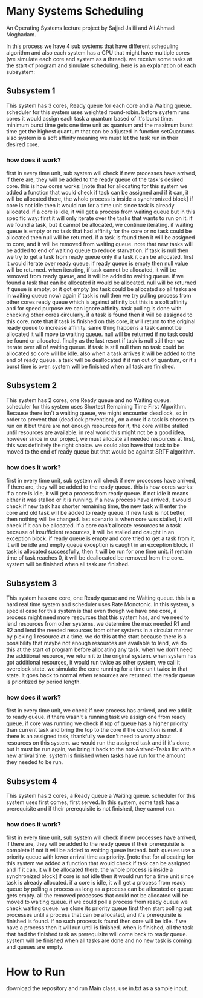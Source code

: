 # Many Systems Scheduling
An Operating Systems lecture project
by Sajjad Jalili and Ali Ahmadi Moghadam.

In this process we have 4 sub systems that have different scheduling algorithm and also each system has a CPU that might have multiple cores (we simulate each core and system as a thread). we receive some tasks at the start of program and simulate scheduling.
here is an explanation of each subsystem:

## Subsystem 1
This system has 3 cores, Ready queue for each core and a Waiting queue. scheduler for this system uses weighted round-robin. before system runs cores it would assign each task a quantum based of it's burst time. minimum burst time gets one time unit as quantum and the maximum burst time get the highest quantum that can be adjusted in function setQuantums. also system is a soft affinity meaning we must let the task run in their desired core.
### how does it work?
first in every time unit, sub system will check if new processes have arrived, if there are, they will be added to the ready queue of the task's desired core.
this is how cores works:
[note that for allocating for this system we added a function that would check if task can be assigned and if it can, it will be allocated there, the whole process is inside a synchronized block]
if core is not idle then it would run for a time unit since task is already allocated.
if a core is idle, it will get a process from waiting queue but in this specific way: first it will only iterate over the tasks that wants to run on it. if we found a task, but it cannot be allocated, we continue iterating. if waiting queue is empty or no task that had affinity for the core or no task could be allocated then null will be returned. if a task is found then it will be assigned to core, and it will be removed from waiting queue. note that new tasks will be added to end of waiting queue to reduce starvation.
if task is null then we try to get a task from ready queue only if a task it can be allocated. first it would iterate over ready queue. if ready queue is empty then null value will be returned. when iterating, if task cannot be allocated, it will be removed from ready queue, and it will be added to waiting queue. if we found a task that can be allocated it would be allocated. null will be returned if queue is empty, or it got empty (no task could be allocated so all tasks are in waiting queue now)
again if task is null then we try pulling process from other cores ready queue which is against affinity but this is a soft affinity and for speed purpose we can ignore affinity. task pulling is done with checking other cores circularly. if a task is found then it will be assigned to this core. note that if task is finished on this core, it will return to the original ready queue to increase affinity. same thing happens a task cannot be allocated it will move to waiting queue. null will be returned if no task could be found or allocated.
finally as the last resort if task is null still then we iterate over all of waiting queue.
if task is still null then no task could be allocated so core will be idle.
also when a task arrives it will be added to the end of ready queue.
a task will be deallocated if it ran out of quantum, or it's burst time is over.
system will be finished when all task are finished.

## Subsystem 2
This system has 2 cores, one Ready queue and no Waiting queue. scheduler for this system uses Shortest Remaining Time First Algorithm. Because there isn't a waiting queue, we might encounter deadlock, so in order to prevent that (deadlock prevention) , on a core if a task is chosen to run on it but there are not enough resources for it, the core will be stalled until resources are available. in real world this might not be a good idea, however since in our project, we must allocate all needed resources at first, this was definitely the right choice. we could also have that task to be moved to the end of ready queue but that would be against SRTF algorithm.
### how does it work?
first in every time unit, sub system will check if new processes have arrived, if there are, they will be added to the ready queue.
this is how cores works:
if a core is idle, it will get a process from ready queue.
if not idle it means either it was stalled or it is running.
if a new process have arrived, it would check if new task has shorter remaining time, the new task will enter the core and old task will be added to ready queue. if new task is not better, then nothing will be changed.
last scenario is when core was stalled, it will check if it can be allocated.
if a core can't allocate resources to a task because of insufficient resources, it will be stalled and caught in an exception block.
if ready queue is empty and core tried to get a task from it, it will be idle and empty queue exception is caught in an exception block.
if task is allocated successfully, then it will be run for one time unit.
if remain time of task reaches 0, it will be deallocated be removed from the core.
system will be finished when all task are finished.

## Subsystem 3
This system has one core, one Ready queue and no Waiting queue. this is a hard real time system and scheduler uses Rate Monotonic.
In this system, a special case for this system is that even though we have one core, a process might need more resources that this system has, and we need to lend resources from other systems. we determine the max needed R1 and R2 and lend the needed resources from other systems in a circular manner by picking 1 resource at a time. we do this at the start because there is a possibility that maybe not enough resources are available to lend, we do this at the start of program before allocating any task. when we don't need the additional resource, we return it to the original system. when system has got additional resources, it would run twice as other system, we call it overclock state. we simulate the core running for a time unit twice in that state. it goes back to normal when resources are returned. the ready queue is prioritized by period length.

### how does it work?
first in every time unit, we check if new process has arrived, and we add it to ready queue. if there wasn't a running task we assign one from ready queue. if core was running we check if top of queue has a higher priority than current task and bring the top to the core if the condition is met. if there is an assigned task, thankfully we don't need to worry about resources on this system. we would run the assigned task and if it's done, but it must be run again, we bring it back to the not-Arrived-Tasks list with a new arrival time. system is finished when tasks have run for the amount they needed to be run.

## Subsystem 4
This system has 2 cores, a Ready queue a Waiting queue. scheduler for this system uses first comes, first served. In this system, some task has a prerequisite and if their prerequisite is not finished, they cannot run.

### how does it work?
first in every time unit, sub system will check if new processes have arrived, if there are, they will be added to the ready queue if their prerequisite is complete
if not it will be added to waiting queue instead. both queues use a priority queue with lower arrival time as priority.
[note that for allocating for this system we added a function that would check if task can be assigned and if it can, it will be allocated there, the whole process is inside a synchronized block]
if core is not idle then it would run for a time unit since task is already allocated.
if a core is idle, it will get a process from ready queue by polling a process as long as a process can be allocated or queue gets empty. all the removed processes that could not be allocated will be moved to waiting queue. if we could poll a process from ready queue we check waiting queue. we clone its priority queue first then start polling out processes until a process that can be allocated, and it's prerequisite is finished is found. if no such process is found then core will be idle. if we have a process then it will run until is finished. when is finished, all the task that had the finished task as prerequisite will come back to ready queue. system will be finished when all tasks are done and no new task is coming and queues are empty.

# How to Run
download the repository and run Main class. use in.txt as a sample input.